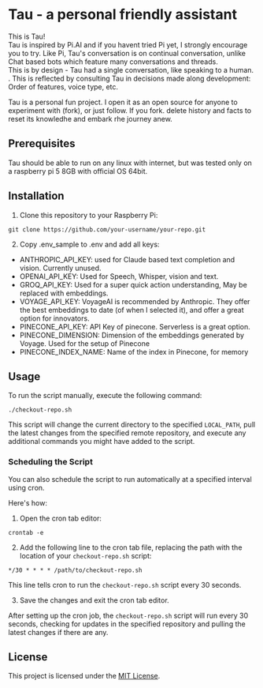 # Tau - a personal friendly assistant

This is Tau!  
Tau is inspired by Pi.AI and if you havent tried Pi yet, I strongly encourage you to try.
Like Pi, Tau's conversation is on continual conversation, unlike Chat based bots which feature many conversations and threads.  
This is by design - Tau had a single conversation, like speaking to a human. 
.
This is reflected by consulting Tau in decisions made along development: Order of features, voice type, etc.

Tau is a personal fun project.
I open it as an open source for anyone to experiment with (fork), or just follow.
If you fork. delete history and facts to reset its knowledhe and embark rhe journey anew.


## Prerequisites

Tau should be able to run on any linux with internet, but was tested only on a raspberry pi 5 8GB with official OS 64bit.

## Installation

1. Clone this repository to your Raspberry Pi:

```
git clone https://github.com/your-username/your-repo.git
```

2. Copy .env_sample to .env and add all keys:
- ANTHROPIC_API_KEY: used for Claude based text completion and vision. Currently unused.
- OPENAI_API_KEY: Used for Speech, Whisper, vision and text.
- GROQ_API_KEY: Used for a super quick action understanding, May be replaced with embeddings.
- VOYAGE_API_KEY: VoyageAI is recommended by Anthropic. They offer the best embeddings to date (of when I selected it), and offer a great option for innovators.
- PINECONE_API_KEY: API Key of pinecone. Serverless is a great option.
- PINECONE_DIMENSION: Dimension of the embeddings generated by Voyage. Used for the setup of Pinecone
- PINECONE_INDEX_NAME: Name of the index in Pinecone, for memory


## Usage

To run the script manually, execute the following command:

```
./checkout-repo.sh
```

This script will change the current directory to the specified `LOCAL_PATH`, pull the latest changes from the specified remote repository, and execute any additional commands you might have added to the script.

### Scheduling the Script

You can also schedule the script to run automatically at a specified interval using cron.

Here's how:

1. Open the cron tab editor:

```
crontab -e
```

2. Add the following line to the cron tab file, replacing the path with the location of your `checkout-repo.sh` script:

```
*/30 * * * * /path/to/checkout-repo.sh
```

This line tells cron to run the `checkout-repo.sh` script every 30 seconds.

3. Save the changes and exit the cron tab editor.

After setting up the cron job, the `checkout-repo.sh` script will run every 30 seconds, checking for updates in the specified repository and pulling the latest changes if there are any.

## License

This project is licensed under the [MIT License](LICENSE).
